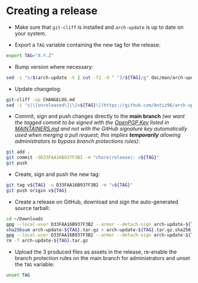 # Creating a release

- Make sure that `git-cliff` is installed and `arch-update` is up to date on your system.

- Export a `TAG` variable containing the new tag for the release:

```bash
export TAG="X.Y.Z"
```

- Bump version where necessary:

```bash
sed -i "s/$(arch-update -V | cut -f2 -d " ")/${TAG}/g" doc/man/arch-update.* doc/man/fr/arch-update.* po/* src/arch-update.sh
```

- Update changelog:

```bash
git-cliff -up CHANGELOG.md
sed -i "s|\[unreleased\]|\[v${TAG}\](https://github.com/Antiz96/arch-update/releases/tag/v${TAG})\ -\ $(date '+%Y-%m-%d')|g" CHANGELOG.md
```

- Commit, sign and push changes directly to the **main branch** *(we want the tagged commit to be signed with the [OpenPGP Key](https://keyserver.ubuntu.com/pks/lookup?search=D33FAA16B937F3B2&fingerprint=on&op=index) listed in [MAINTAINERS.md](https://github.com/Antiz96/arch-update/blob/main/MAINTAINERS.md) and not with the GitHub signature key automatically used when merging a pull request; this implies **temporarily** allowing administrators to bypass branch protections rules)*:

```bash
git add .
git commit -SD33FAA16B937F3B2 -m "chore(release): v${TAG}"
git push
```

- Create, sign and push the new tag:

```bash
git tag v${TAG} -u D33FAA16B937F3B2 -m "v${TAG}"
git push origin v${TAG}
```

- Create a release on GitHub, download and sign the auto-generated source tarball:

```bash
cd ~/Downloads
gpg --local-user D33FAA16B937F3B2 --armor --detach-sign arch-update-${TAG}.tar.gz
sha256sum arch-update-${TAG}.tar.gz > arch-update-${TAG}.tar.gz.sha256
gpg --local-user D33FAA16B937F3B2 --armor --detach-sign arch-update-${TAG}.tar.gz.sha256
rm -f arch-update-${TAG}.tar.gz
```

- Upload the 3 produced files as assets in the release, re-enable the branch protection rules on the main branch for administrators and unset the `TAG` variable:

```bash
unset TAG
```
